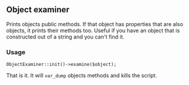 ## Object examiner

Prints objects public methods. If that object has properties that are also objects, it 
prints their methods too. Useful if you have an object that is constructed out of a string and
you can't find it. 

### Usage

`ObjectExaminer::init()->examine($object);`

That is it. It will `var_dump` objects methods and kills the script. 